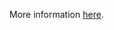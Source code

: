 More information [here](https://docs.prismacloud.io/en/enterprise-edition/policy-reference/docker-policies/docker-policy-index/ensure-docker-dont-use-sudo).
